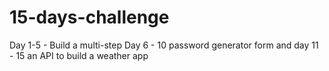 # 15-days-challenge
Day 1-5 - Build a multi-step  Day 6 - 10  password generator form and day 11 - 15 an API to build a weather app 
